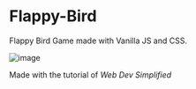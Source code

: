 # Flappy-Bird

Flappy Bird Game made with Vanilla JS and CSS.

![image](https://user-images.githubusercontent.com/85283392/173623882-a451baac-2069-439a-82fc-ac3cd7d05bdf.png)

Made with the tutorial of *Web Dev Simplified*
